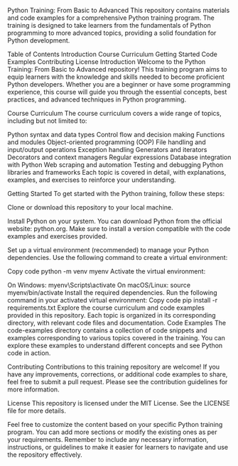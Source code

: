 Python Training: From Basic to Advanced
This repository contains materials and code examples for a comprehensive Python training program. The training is designed to take learners from the fundamentals of Python programming to more advanced topics, providing a solid foundation for Python development.

Table of Contents
Introduction
Course Curriculum
Getting Started
Code Examples
Contributing
License
Introduction
Welcome to the Python Training: From Basic to Advanced repository! This training program aims to equip learners with the knowledge and skills needed to become proficient Python developers. Whether you are a beginner or have some programming experience, this course will guide you through the essential concepts, best practices, and advanced techniques in Python programming.

Course Curriculum
The course curriculum covers a wide range of topics, including but not limited to:

Python syntax and data types
Control flow and decision making
Functions and modules
Object-oriented programming (OOP)
File handling and input/output operations
Exception handling
Generators and iterators
Decorators and context managers
Regular expressions
Database integration with Python
Web scraping and automation
Testing and debugging
Python libraries and frameworks
Each topic is covered in detail, with explanations, examples, and exercises to reinforce your understanding.

Getting Started
To get started with the Python training, follow these steps:

Clone or download this repository to your local machine.

Install Python on your system. You can download Python from the official website: python.org. Make sure to install a version compatible with the code examples and exercises provided.

Set up a virtual environment (recommended) to manage your Python dependencies. Use the following command to create a virtual environment:

Copy code
python -m venv myenv
Activate the virtual environment:

On Windows: myenv\Scripts\activate
On macOS/Linux: source myenv/bin/activate
Install the required dependencies. Run the following command in your activated virtual environment:
Copy code
pip install -r requirements.txt
Explore the course curriculum and code examples provided in this repository. Each topic is organized in its corresponding directory, with relevant code files and documentation.
Code Examples
The code-examples directory contains a collection of code snippets and examples corresponding to various topics covered in the training. You can explore these examples to understand different concepts and see Python code in action.

Contributing
Contributions to this training repository are welcome! If you have any improvements, corrections, or additional code examples to share, feel free to submit a pull request. Please see the contribution guidelines for more information.

License
This repository is licensed under the MIT License. See the LICENSE file for more details.

Feel free to customize the content based on your specific Python training program. You can add more sections or modify the existing ones as per your requirements. Remember to include any necessary information, instructions, or guidelines to make it easier for learners to navigate and use the repository effectively.